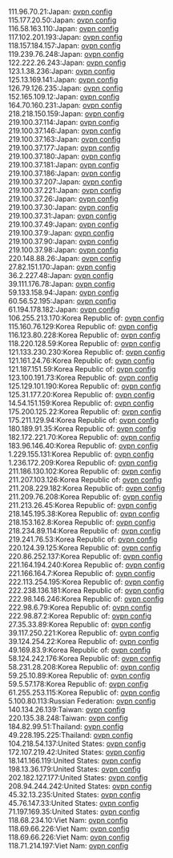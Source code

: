 111.96.70.21:Japan: [ovpn config](vpn/111_96_70_21.ovpn)  
115.177.20.50:Japan: [ovpn config](vpn/115_177_20_50.ovpn)  
116.58.163.110:Japan: [ovpn config](vpn/116_58_163_110.ovpn)  
117.102.201.193:Japan: [ovpn config](vpn/117_102_201_193.ovpn)  
118.157.184.157:Japan: [ovpn config](vpn/118_157_184_157.ovpn)  
119.239.76.248:Japan: [ovpn config](vpn/119_239_76_248.ovpn)  
122.222.26.243:Japan: [ovpn config](vpn/122_222_26_243.ovpn)  
123.1.38.236:Japan: [ovpn config](vpn/123_1_38_236.ovpn)  
125.13.169.141:Japan: [ovpn config](vpn/125_13_169_141.ovpn)  
126.79.126.235:Japan: [ovpn config](vpn/126_79_126_235.ovpn)  
152.165.109.12:Japan: [ovpn config](vpn/152_165_109_12.ovpn)  
164.70.160.231:Japan: [ovpn config](vpn/164_70_160_231.ovpn)  
218.218.150.159:Japan: [ovpn config](vpn/218_218_150_159.ovpn)  
219.100.37.114:Japan: [ovpn config](vpn/219_100_37_114.ovpn)  
219.100.37.146:Japan: [ovpn config](vpn/219_100_37_146.ovpn)  
219.100.37.163:Japan: [ovpn config](vpn/219_100_37_163.ovpn)  
219.100.37.177:Japan: [ovpn config](vpn/219_100_37_177.ovpn)  
219.100.37.180:Japan: [ovpn config](vpn/219_100_37_180.ovpn)  
219.100.37.181:Japan: [ovpn config](vpn/219_100_37_181.ovpn)  
219.100.37.186:Japan: [ovpn config](vpn/219_100_37_186.ovpn)  
219.100.37.207:Japan: [ovpn config](vpn/219_100_37_207.ovpn)  
219.100.37.221:Japan: [ovpn config](vpn/219_100_37_221.ovpn)  
219.100.37.26:Japan: [ovpn config](vpn/219_100_37_26.ovpn)  
219.100.37.30:Japan: [ovpn config](vpn/219_100_37_30.ovpn)  
219.100.37.31:Japan: [ovpn config](vpn/219_100_37_31.ovpn)  
219.100.37.49:Japan: [ovpn config](vpn/219_100_37_49.ovpn)  
219.100.37.9:Japan: [ovpn config](vpn/219_100_37_9.ovpn)  
219.100.37.90:Japan: [ovpn config](vpn/219_100_37_90.ovpn)  
219.100.37.98:Japan: [ovpn config](vpn/219_100_37_98.ovpn)  
220.148.88.26:Japan: [ovpn config](vpn/220_148_88_26.ovpn)  
27.82.151.170:Japan: [ovpn config](vpn/27_82_151_170.ovpn)  
36.2.227.48:Japan: [ovpn config](vpn/36_2_227_48.ovpn)  
39.111.176.78:Japan: [ovpn config](vpn/39_111_176_78.ovpn)  
59.133.158.94:Japan: [ovpn config](vpn/59_133_158_94.ovpn)  
60.56.52.195:Japan: [ovpn config](vpn/60_56_52_195.ovpn)  
61.194.178.182:Japan: [ovpn config](vpn/61_194_178_182.ovpn)  
106.255.213.170:Korea Republic of: [ovpn config](vpn/106_255_213_170.ovpn)  
115.160.76.129:Korea Republic of: [ovpn config](vpn/115_160_76_129.ovpn)  
116.123.80.228:Korea Republic of: [ovpn config](vpn/116_123_80_228.ovpn)  
118.220.128.59:Korea Republic of: [ovpn config](vpn/118_220_128_59.ovpn)  
121.133.230.230:Korea Republic of: [ovpn config](vpn/121_133_230_230.ovpn)  
121.161.24.76:Korea Republic of: [ovpn config](vpn/121_161_24_76.ovpn)  
121.187.151.59:Korea Republic of: [ovpn config](vpn/121_187_151_59.ovpn)  
123.100.191.73:Korea Republic of: [ovpn config](vpn/123_100_191_73.ovpn)  
125.129.101.190:Korea Republic of: [ovpn config](vpn/125_129_101_190.ovpn)  
125.31.177.20:Korea Republic of: [ovpn config](vpn/125_31_177_20.ovpn)  
14.54.151.159:Korea Republic of: [ovpn config](vpn/14_54_151_159.ovpn)  
175.200.125.22:Korea Republic of: [ovpn config](vpn/175_200_125_22.ovpn)  
175.211.129.94:Korea Republic of: [ovpn config](vpn/175_211_129_94.ovpn)  
180.189.91.35:Korea Republic of: [ovpn config](vpn/180_189_91_35.ovpn)  
182.172.221.70:Korea Republic of: [ovpn config](vpn/182_172_221_70.ovpn)  
183.96.146.40:Korea Republic of: [ovpn config](vpn/183_96_146_40.ovpn)  
1.229.155.131:Korea Republic of: [ovpn config](vpn/1_229_155_131.ovpn)  
1.236.172.209:Korea Republic of: [ovpn config](vpn/1_236_172_209.ovpn)  
211.186.130.102:Korea Republic of: [ovpn config](vpn/211_186_130_102.ovpn)  
211.207.103.126:Korea Republic of: [ovpn config](vpn/211_207_103_126.ovpn)  
211.208.229.182:Korea Republic of: [ovpn config](vpn/211_208_229_182.ovpn)  
211.209.76.208:Korea Republic of: [ovpn config](vpn/211_209_76_208.ovpn)  
211.213.26.45:Korea Republic of: [ovpn config](vpn/211_213_26_45.ovpn)  
218.145.195.38:Korea Republic of: [ovpn config](vpn/218_145_195_38.ovpn)  
218.153.162.8:Korea Republic of: [ovpn config](vpn/218_153_162_8.ovpn)  
218.234.89.114:Korea Republic of: [ovpn config](vpn/218_234_89_114.ovpn)  
219.241.76.53:Korea Republic of: [ovpn config](vpn/219_241_76_53.ovpn)  
220.124.39.125:Korea Republic of: [ovpn config](vpn/220_124_39_125.ovpn)  
220.86.252.137:Korea Republic of: [ovpn config](vpn/220_86_252_137.ovpn)  
221.164.194.240:Korea Republic of: [ovpn config](vpn/221_164_194_240.ovpn)  
221.166.164.7:Korea Republic of: [ovpn config](vpn/221_166_164_7.ovpn)  
222.113.254.195:Korea Republic of: [ovpn config](vpn/222_113_254_195.ovpn)  
222.238.136.181:Korea Republic of: [ovpn config](vpn/222_238_136_181.ovpn)  
222.98.146.246:Korea Republic of: [ovpn config](vpn/222_98_146_246.ovpn)  
222.98.6.79:Korea Republic of: [ovpn config](vpn/222_98_6_79.ovpn)  
222.98.87.2:Korea Republic of: [ovpn config](vpn/222_98_87_2.ovpn)  
27.35.33.89:Korea Republic of: [ovpn config](vpn/27_35_33_89.ovpn)  
39.117.250.221:Korea Republic of: [ovpn config](vpn/39_117_250_221.ovpn)  
39.124.254.22:Korea Republic of: [ovpn config](vpn/39_124_254_22.ovpn)  
49.169.83.9:Korea Republic of: [ovpn config](vpn/49_169_83_9.ovpn)  
58.124.242.176:Korea Republic of: [ovpn config](vpn/58_124_242_176.ovpn)  
58.231.28.208:Korea Republic of: [ovpn config](vpn/58_231_28_208.ovpn)  
59.25.10.89:Korea Republic of: [ovpn config](vpn/59_25_10_89.ovpn)  
59.5.57.178:Korea Republic of: [ovpn config](vpn/59_5_57_178.ovpn)  
61.255.253.115:Korea Republic of: [ovpn config](vpn/61_255_253_115.ovpn)  
5.100.80.113:Russian Federation: [ovpn config](vpn/5_100_80_113.ovpn)  
140.134.26.139:Taiwan: [ovpn config](vpn/140_134_26_139.ovpn)  
220.135.38.248:Taiwan: [ovpn config](vpn/220_135_38_248.ovpn)  
184.82.99.51:Thailand: [ovpn config](vpn/184_82_99_51.ovpn)  
49.228.195.225:Thailand: [ovpn config](vpn/49_228_195_225.ovpn)  
104.218.54.137:United States: [ovpn config](vpn/104_218_54_137.ovpn)  
172.107.219.42:United States: [ovpn config](vpn/172_107_219_42.ovpn)  
18.141.166.119:United States: [ovpn config](vpn/18_141_166_119.ovpn)  
198.13.36.179:United States: [ovpn config](vpn/198_13_36_179.ovpn)  
202.182.127.177:United States: [ovpn config](vpn/202_182_127_177.ovpn)  
208.94.244.242:United States: [ovpn config](vpn/208_94_244_242.ovpn)  
45.32.13.235:United States: [ovpn config](vpn/45_32_13_235.ovpn)  
45.76.147.33:United States: [ovpn config](vpn/45_76_147_33.ovpn)  
71.197.169.35:United States: [ovpn config](vpn/71_197_169_35.ovpn)  
118.68.234.10:Viet Nam: [ovpn config](vpn/118_68_234_10.ovpn)  
118.69.66.226:Viet Nam: [ovpn config](vpn/118_69_66_226.ovpn)  
118.69.66.226:Viet Nam: [ovpn config](vpn/118_69_66_226.ovpn)  
118.71.214.197:Viet Nam: [ovpn config](vpn/118_71_214_197.ovpn)  
